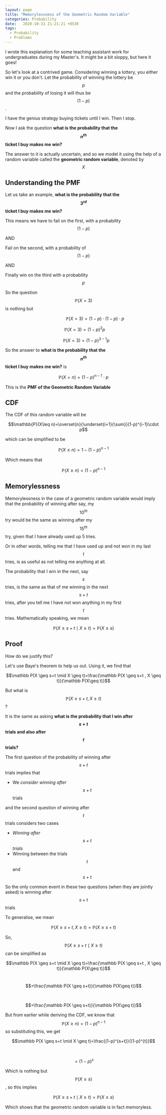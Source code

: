 ```yaml
---
layout: page
title: "Memorylessness of the Geometric Random Variable"
categories: Probability
date:   2020-10-31 21:21:21 +0530
tags:
  - Probability
  - Problems
---
```

I wrote this explanation for some teaching assistant work for undergraduates during my Master's. It might be a bit sloppy, but here it goes! 

So let's look at a contrived game. Considering winning a lottery, you either win it or you don't. Let the probability of winning the lottery be $$p$$ and the probability of losing it will thus be $$(1-p)$$.

I have the genius strategy buying tickets until I win. Then I stop.

Now I ask the question **what is the probability that the  $$n^{th}$$ ticket I buy makes me win?**

The answer to it is actually uncertain, and so we model it using the help of a random variable called the **geometric random variable**, denoted by $$X$$

## Understanding the PMF

Let us  take an example, **what is the probability that the  $$3^{rd}$$ ticket I buy makes me win?**

This means we have to fail on the first, with a probability $$(1-p)$$  

AND

Fail on the second, with a probability of $$(1-p)$$

AND

Finally win on the third with a probability $$p$$

So the question $$\mathbb{P}(X=3)$$ is nothing but

$$\quad \quad \quad \quad \: \;\mathbb{P}(X=3)=(1-p)\cdot(1-p)\cdot p $$

$$\;\:\mathbb{P}(X=3)=(1-p)^{2}p$$

$$\;\;\;\;\;\mathbb{P}(X=3)=(1-p)^{3-1}p$$

So the answer to **what is the probability that the  $$n^{th}$$ ticket I buy makes me win?** is

 $$\mathbb{P}(X=n)=(1-p)^{n-1}\cdot p$$ 

This is the **PMF of the Geometric Random Variable**

 

## CDF

The CDF of this random variable will be

$$\mathbb{P}(X\leq n)=\overset{n}{\underset{i=1}{\sum}}(1-p)^{i-1}\cdot p$$

which can be simplified to be

$$\mathbb{P}(X\leq n)=1-(1-p)^{n-1}$$

Which means that

$$\mathbb{P}(X\geq n)=(1-p)^{n-1}$$

## Memorylessness

Memorylessness in the case of a geometric random variable would imply that the probability of winning after say, my $$10^{th}$$ try would be the same as winning after my $$15^{th}$$ try, given that I have already used up 5 tries.

Or in other words, telling me that I have used up and not won in my last $$t$$ tries, is as useful as not telling me anything at all.

The probability that I win in the next, say $$s$$ tries, is the same as that of me winning in the next $$s+t$$ tries, after you tell me I have not won anything in my first $$t$$ tries. Mathematically speaking, we mean

$$\mathbb P(X \geq s+t \mid X \geq t)=\mathbb P(X \geq s)$$

## Proof

How do we justify this?

Let's use Baye's theorem to help us out. Using it, we find that 

$$\mathbb P(X \geq s+t \mid X \geq t)=\frac{\mathbb P(X \geq s+t , X \geq t)}{\mathbb P(X\geq t)}$$

But what is $$\mathbb P(X \geq s+t , X \geq t)$$?

It is the same as asking **what is the probability that I win after $$s+t$$ trials and also after $$t$$ trials?**

The first question of the probability of winning after $$s+t$$ trials implies that

- We *consider winning after $$s+t$$* trials

and  the second question of winning after $$t$$ trials considers two cases

- *Winning after $$s+t$$ trials*
- Winning between the trials $$t$$ and $$s+t$$

So the only common event in these two questions (when they are jointly asked) is winning after $$s+t$$ trials

To generalise, we mean 

$$\mathbb P(X \geq s+t , X \geq t)=\mathbb P(X \geq s+t)$$

So, $$\mathbb P(X \geq s+t \mid X \geq t)$$  can be simplified as

$$\mathbb P(X \geq s+t \mid X \geq t)=\frac{\mathbb P(X \geq s+t , X \geq t)}{\mathbb P(X\geq t)}$$
$$\quad \quad \quad \quad \quad \quad \quad \quad \quad $$

$$=\frac{\mathbb P(X \geq s+t)}{\mathbb P(X\geq t)}$$

$$\quad \quad \quad \quad \quad \quad \quad \quad \quad $$

$$=\frac{\mathbb P(X \geq s+t)}{\mathbb P(X\geq t)}$$

But from earlier while deriving the CDF, we know that $$\mathbb{P}(X\geq n)=(1-p)^{n-1}$$ so substituting this, we get

$$\mathbb P(X \geq s+t \mid X \geq t)=\frac{(1-p)^{s+t}}{(1-p)^{t}}$$

$$\quad \quad \quad \quad \quad \quad \quad \quad \quad \;$$

$$=(1-p)^{s}$$

Which is nothing but $$\mathbb P(X \geq s)$$, so this implies

$$\mathbb P(X \geq s+t \mid X \geq t)=\mathbb P(X \geq s)$$

Which shows that the geometric random variable is in fact memoryless.
<script type="text/javascript" async
  src="https://cdn.mathjax.org/mathjax/latest/MathJax.js?config=TeX-MML-AM_CHTML">
</script>
